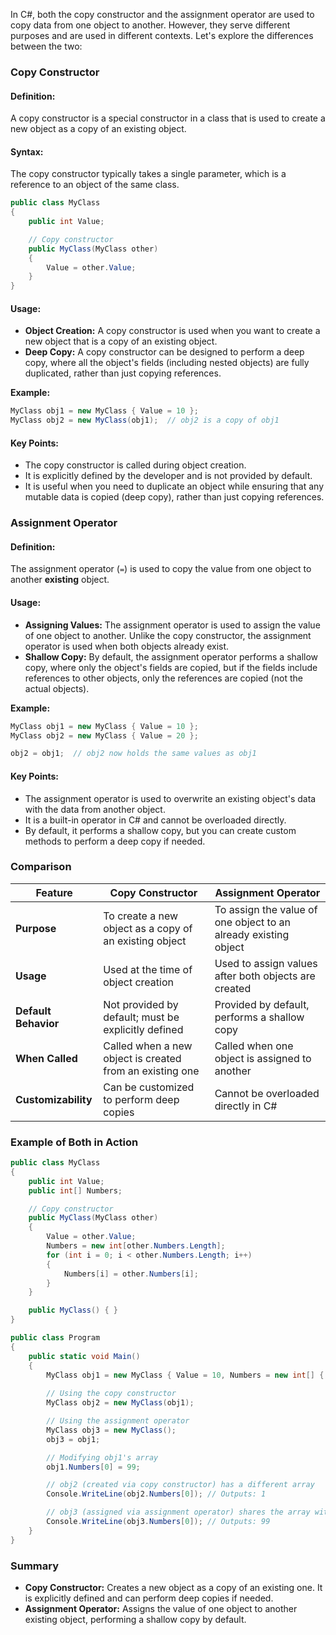 In C#, both the copy constructor and the assignment operator are used to copy data from one object to another. However, they serve different purposes and are used in different contexts. Let's explore the differences between the two:

### Copy Constructor

#### Definition:
A copy constructor is a special constructor in a class that is used to create a new object as a copy of an existing object. 

#### Syntax:
The copy constructor typically takes a single parameter, which is a reference to an object of the same class.

```csharp
public class MyClass
{
    public int Value;

    // Copy constructor
    public MyClass(MyClass other)
    {
        Value = other.Value;
    }
}
```

#### Usage:
- **Object Creation:** A copy constructor is used when you want to create a new object that is a copy of an existing object.
- **Deep Copy:** A copy constructor can be designed to perform a deep copy, where all the object's fields (including nested objects) are fully duplicated, rather than just copying references.

**Example:**
```csharp
MyClass obj1 = new MyClass { Value = 10 };
MyClass obj2 = new MyClass(obj1);  // obj2 is a copy of obj1
```

#### Key Points:
- The copy constructor is called during object creation.
- It is explicitly defined by the developer and is not provided by default.
- It is useful when you need to duplicate an object while ensuring that any mutable data is copied (deep copy), rather than just copying references.

### Assignment Operator

#### Definition:
The assignment operator (`=`) is used to copy the value from one object to another **existing** object. 

#### Usage:
- **Assigning Values:** The assignment operator is used to assign the value of one object to another. Unlike the copy constructor, the assignment operator is used when both objects already exist.
- **Shallow Copy:** By default, the assignment operator performs a shallow copy, where only the object's fields are copied, but if the fields include references to other objects, only the references are copied (not the actual objects).

**Example:**
```csharp
MyClass obj1 = new MyClass { Value = 10 };
MyClass obj2 = new MyClass { Value = 20 };

obj2 = obj1;  // obj2 now holds the same values as obj1
```

#### Key Points:
- The assignment operator is used to overwrite an existing object's data with the data from another object.
- It is a built-in operator in C# and cannot be overloaded directly.
- By default, it performs a shallow copy, but you can create custom methods to perform a deep copy if needed.

### Comparison

| Feature              | Copy Constructor                                         | Assignment Operator                                             |
| -------------------- | -------------------------------------------------------- | --------------------------------------------------------------- |
| **Purpose**          | To create a new object as a copy of an existing object   | To assign the value of one object to an already existing object |
| **Usage**            | Used at the time of object creation                      | Used to assign values after both objects are created            |
| **Default Behavior** | Not provided by default; must be explicitly defined      | Provided by default, performs a shallow copy                    |
| **When Called**      | Called when a new object is created from an existing one | Called when one object is assigned to another                   |
| **Customizability**  | Can be customized to perform deep copies                 | Cannot be overloaded directly in C#                             |

### Example of Both in Action

```csharp
public class MyClass
{
    public int Value;
    public int[] Numbers;

    // Copy constructor
    public MyClass(MyClass other)
    {
        Value = other.Value;
        Numbers = new int[other.Numbers.Length];
        for (int i = 0; i < other.Numbers.Length; i++)
        {
            Numbers[i] = other.Numbers[i];
        }
    }

    public MyClass() { }
}

public class Program
{
    public static void Main()
    {
        MyClass obj1 = new MyClass { Value = 10, Numbers = new int[] { 1, 2, 3 } };
        
        // Using the copy constructor
        MyClass obj2 = new MyClass(obj1);

        // Using the assignment operator
        MyClass obj3 = new MyClass();
        obj3 = obj1;

        // Modifying obj1's array
        obj1.Numbers[0] = 99;

        // obj2 (created via copy constructor) has a different array
        Console.WriteLine(obj2.Numbers[0]); // Outputs: 1

        // obj3 (assigned via assignment operator) shares the array with obj1
        Console.WriteLine(obj3.Numbers[0]); // Outputs: 99
    }
}
```

### Summary
- **Copy Constructor:** Creates a new object as a copy of an existing one. It is explicitly defined and can perform deep copies if needed.
- **Assignment Operator:** Assigns the value of one object to another existing object, performing a shallow copy by default.